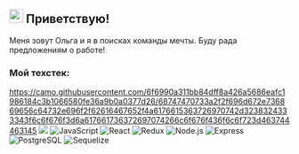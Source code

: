 ## <img src="https://c.tenor.com/SNL9_xhZl9oAAAAi/waving-hand-joypixels.gif" width="25px"/> Приветствую!
Меня зовут Ольга и я в поисках команды мечты. Буду рада предложениям о работе!

### Мой техстек:
https://camo.githubusercontent.com/6f6990a311bb84dff8a426a5686eafc1986184c3b1066580fe36a9b0a0377d26/68747470733a2f2f696d672e736869656c64732e696f2f62616467652f4a6176615363726970742d3238324333343f6c6f676f3d6a617661736372697074266c6f676f436f6c6f723d463744463145
<img src="https://camo.githubusercontent.com/6f6990a311bb84dff8a426a5686eafc1986184c3b1066580fe36a9b0a0377d26/68747470733a2f2f696d672e736869656c64732e696f2f62616467652f4a6176615363726970742d3238324333343f6c6f676f3d6a617661736372697074266c6f676f436f6c6f723d463744463145
"/>
![JavaScript](https://img.shields.io/badge/-JavaScript-2E3035??style=for-the-badge&logo=JavaScript)
![React](https://img.shields.io/badge/-React-2E3035??style=for-the-badge&logo=React)
![Redux](https://img.shields.io/badge/-Redux-2E3035??style=for-the-badge&logo=Redux)
![Node.js](https://img.shields.io/badge/-Node.js-2E3035??style=for-the-badge&logo=Node.js)
![Express](https://img.shields.io/badge/-Express-2E3035??style=for-the-badge&logo=express)
![PostgreSQL](https://img.shields.io/badge/-PostgreSQL-2E3035??style=for-the-badge&logo=PostgreSQL)
![Sequelize](https://img.shields.io/badge/-Sequelize-2E3035??style=for-the-badge&logo=Sequelize)


